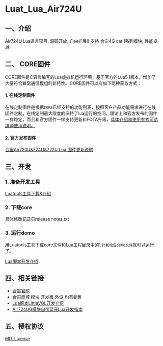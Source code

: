 # Luat_Lua_Air724U

## 一、介绍

Air724U Lua语言项目, 源码开放, 自由扩展!! 支持 合宙4G cat.1系列模块, 性能卓越!


## 二、 CORE固件
CORE固件是C语言编写的Lua虚拟机运行环境，基于官方的Lua5.1版本，增加了大量符合蜂窝通信模组的新特性。CORE固件可以有如下两种获取方式：
#### 1. 在线定制固件
在线定制固件是根据`CORE`已经支持的功能列表，按照客户产品功能需求进行在线固件定制，在线定制最大限度的保持了lua运行的空间，理论上和官方发布的固件一样稳定，而且和官方固件一样支持更新和FOTA升级，[具体介绍和使用参考可选编译使用说明。](https://doc.openluat.com/article/2728)

#### 2. 官方发布固件

[合宙Air720U&724U&722U Lua 固件更新说明](https://doc.openluat.com/article/1334)

## 三、开发

### 1. 准备开发工具

[Luatools工具下载&介绍](https://doc.openluat.com/wiki/3?wiki_page_id=694)

### 2. 下载core

具体修改记录见release notes.txt

### 3. 运行demo

用Luatools工具下载core文件和Lua工程目录中的`lib和相应demo文件`就可以运行了。

[Lua脚本开发介绍](https://wiki.openluat.com/doc/luatGuide/#lua)

## 四、相关链接

* [合宙官网](http://www.openluat.com)
* [合宙商城](http://m.openluat.com) 模块,开发板,外设,均有销售
* [Lua版本LittleVGL开发介绍](http://doc.openluat.com/article/1246/0)
* [Air724UG模块自带蓝牙Lua开发指南](http://doc.openluat.com/article/1598/0)

## 五、授权协议

[MIT License](LICENSE)
